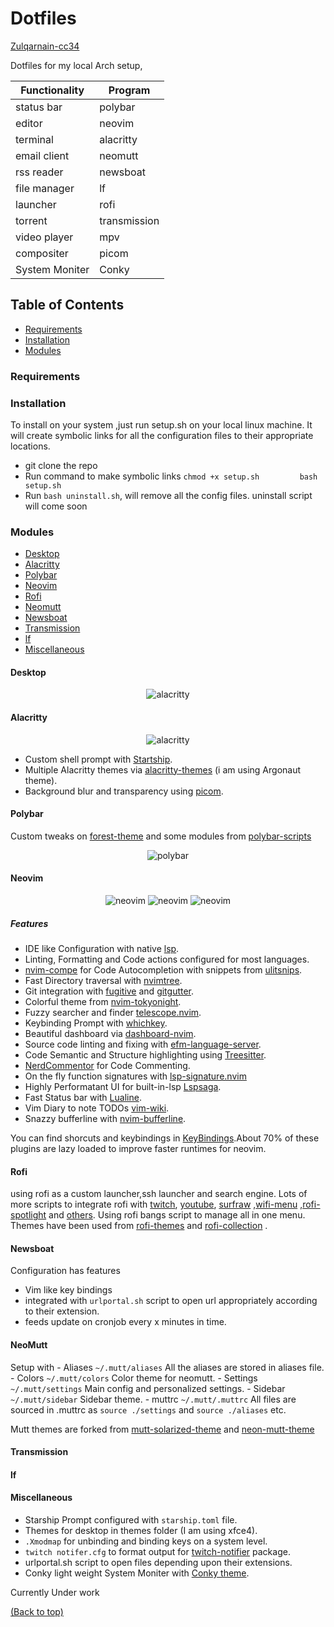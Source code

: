 # Dotfiles

[Zulqarnain-cc34](https://www.github.com/Zulqarnain-cc34)

Dotfiles for my local Arch setup,

| Functionality  | Program      |
|----------------|--------------|
| status bar     | polybar      |
| editor         | neovim       |
| terminal       | alacritty    |
| email client   | neomutt      |
| rss reader     | newsboat     |
| file manager   | lf           |
| launcher       | rofi         |
| torrent        | transmission |
| video player   | mpv          |
| compositer     | picom        |
| System Moniter | Conky        |

## Table of Contents

- [Requirements](#requirements)
- [Installation](#installation)
- [Modules](#modules)

### Requirements

### Installation

To install on your system ,just run setup.sh on your local linux
machine. It will create symbolic links for all the configuration files
to their appropriate locations.

- git clone the repo
- Run command to make symbolic links
  `chmod +x setup.sh         bash setup.sh`
- Run `bash uninstall.sh`, will remove all the config files. uninstall
  script will come soon

### Modules

- [Desktop](#desktop)
- [Alacritty](#alacritty)
- [Polybar](#polybar)
- [Neovim](#neovim)
- [Rofi](#rofi)
- [Neomutt](#neomutt)
- [Newsboat](#newsboat)
- [Transmission](#transmission)
- [lf](#lf)
- [Miscellaneous](#miscellaneous)

#### Desktop

<p align="center">
<img src="./screenshots/desktop-2.png"  title="alacritty">
</p>

#### Alacritty

<p align="center">
<img src="./screenshots/alacritty.png"  title="alacritty">
</p>

- Custom shell prompt with
  [Startship](https://github.com/starship/starship).
- Multiple Alacritty themes via
  [alacritty-themes](https://github.com/eendroroy/alacritty-theme) (i am
  using Argonaut theme).
- Background blur and transparency using
  [picom](https://github.com/yshui/picom).

#### Polybar

Custom tweaks on
[forest-theme](https://github.com/adi1090x/polybar-themes) and some
modules from
[polybar-scripts](https://github.com/polybar/polybar-scripts)

<p align="center">
<img src="./screenshots/polybar.png"  title="polybar">
</p>

#### Neovim

<p align="center">
<img src="./screenshots/neovim.png"  title="neovim">
<img src="./screenshots/neovim-1.png"  title="neovim">
<img src="./screenshots/neovim-2.png"  title="neovim">
</p>

##### Features

- IDE like Configuration with native
  [lsp](https://github.com/neovim/nvim-lspconfig).
- Linting, Formatting and Code actions configured for most languages.
- [nvim-compe](https://github.com/hrsh7th/nvim-compe) for Code
  Autocompletion with snippets from
  [ulitsnips](https://github.com/SirVer/ultisnips).
- Fast Directory traversal with
  [nvimtree](https://github.com/kyazdani42/nvim-tree.lua).
- Git integration with [fugitive](https://github.com/tpope/vim-fugitive)
  and [gitgutter](https://github.com/airblade/vim-gitgutter).
- Colorful theme from
  [nvim-tokyonight](https://github.com/ghifarit53/tokyonight-vim).
- Fuzzy searcher and finder
  [telescope.nvim](https://github.com/nvim-telescope/telescope.nvim).
- Keybinding Prompt with
  [whichkey](https://github.com/folke/which-key.nvim).
- Beautiful dashboard via
  [dashboard-nvim](https://github.com/glepnir/dashboard-nvim).
- Source code linting and fixing with
  [efm-language-server](https://github.com/mattn/efm-langserver).
- Code Semantic and Structure highlighting using
  [Treesitter](https://github.com/nvim-treesitter/nvim-treesitter).
- [NerdCommentor](https://github.com/preservim/nerdcommenter) for Code
  Commenting.
- On the fly function signatures with
  [lsp-signature.nvim](https://github.com/ray-x/lsp_signature.nvim)
- Highly Performatant UI for built-in-lsp
  [Lspsaga](https://github.com/glepnir/lspsaga.nvim).
- Fast Status bar with
  [Lualine](https://github.com/hoob3rt/lualine.nvim).
- Vim Diary to note TODOs
  [vim-wiki](https://github.com/vimwiki/vimwiki).
- Snazzy bufferline with
  [nvim-bufferline](https://github.com/akinsho/nvim-bufferline.lua).

You can find shorcuts and keybindings in
[KeyBindings](https://github.com/Zulqarnain-cc34/dotfiles/tree/main/nvim/README.md).About
70% of these plugins are lazy loaded to improve faster runtimes for
neovim.

#### Rofi

using rofi as a custom launcher,ssh launcher and search engine. Lots of
more scripts to integrate rofi with
[twitch](https://github.com/indeedwatson/rofi-twitch),
[youtube](https://github.com/pystardust/ytfzf),
[surfraw](https://github.com/gotbletu/dotfiles_v2/tree/master/normal_user/rofi/.config/rofi/launchers)
,[wifi-menu](https://github.com/zbaylin/rofi-wifi-menu)
,[rofi-spotlight](https://github.com/manilarome/rofi-spotlight) and
[others](https://github.com/gotbletu/dotfiles_v2/tree/master/normal_user/rofi/.config/rofi/launchers).
Using rofi bangs script to manage all in one menu. Themes have been used
from [rofi-themes](https://github.com/davatorium/rofi-themes.git) and
[rofi-collection](https://github.com/Murzchnvok/rofi-collection) .

#### Newsboat

Configuration has features

- Vim like key bindings
- integrated with `urlportal.sh` script to open url appropriately
  according to their extension.
- feeds update on cronjob every x minutes in time.

#### NeoMutt

Setup with - Aliases `~/.mutt/aliases` All the aliases are stored in
aliases file. - Colors `~/.mutt/colors` Color theme for neomutt. -
Settings `~/.mutt/settings` Main config and personalized settings. -
Sidebar `~/.mutt/sidebar` Sidebar theme. - muttrc `~/.mutt/.muttrc` All
files are sourced in .muttrc as `source ./settings` and
`source ./aliases` etc.

Mutt themes are forked from
[mutt-solarized-theme](https://github.com/altercation/mutt-colors-solarized)
and [neon-mutt-theme](https://github.com/h3xx/mutt-colors-neonwolf)

#### Transmission

#### lf

#### Miscellaneous

- Starship Prompt configured with `starship.toml` file.
- Themes for desktop in themes folder (I am using xfce4).
- `.Xmodmap` for unbinding and binding keys on a system level.
- `twitch notifer.cfg` to format output for
  [twitch-notifier](https://github.com/GiedriusS/TwitchNotifier)
  package.
- urlportal.sh script to open files depending upon their extensions.
- Conky light weight System Moniter with [Conky
  theme](https://github.com/juliojsb/jotack).

Currently Under work

[(Back to top)](#top)

